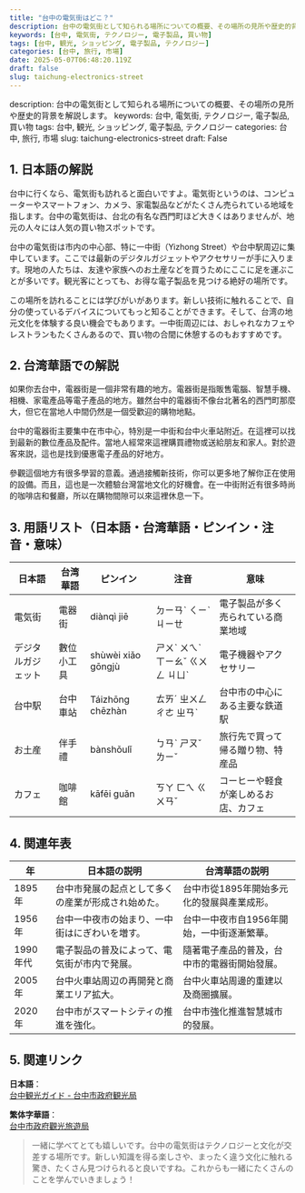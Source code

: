 ```yaml
---
title: "台中の電気街はどこ？"
description: 台中の電気街として知られる場所についての概要、その場所の見所や歴史的背景を解説します。
keywords: [台中, 電気街, テクノロジー, 電子製品, 買い物]
tags: [台中, 観光, ショッピング, 電子製品, テクノロジー]
categories: [台中, 旅行, 市場]
date: 2025-05-07T06:48:20.119Z
draft: false
slug: taichung-electronics-street
---
```


description: 台中の電気街として知られる場所についての概要、その場所の見所や歴史的背景を解説します。
keywords: 台中, 電気街, テクノロジー, 電子製品, 買い物
tags: 台中, 観光, ショッピング, 電子製品, テクノロジー
categories: 台中, 旅行, 市場
slug: taichung-electronics-street
draft: False

## 1. 日本語の解説

台中に行くなら、電気街も訪れると面白いですよ。電気街というのは、コンピューターやスマートフォン、カメラ、家電製品などがたくさん売られている地域を指します。台中の電気街は、台北の有名な西門町ほど大きくはありませんが、地元の人々には人気の買い物スポットです。

台中の電気街は市内の中心部、特に一中街（Yizhong Street）や台中駅周辺に集中しています。ここでは最新のデジタルガジェットやアクセサリーが手に入ります。現地の人たちは、友達や家族へのお土産などを買うためにここに足を運ぶことが多いです。観光客にとっても、お得な電子製品を見つける絶好の場所です。

この場所を訪れることには学びがいがあります。新しい技術に触れることで、自分の使っているデバイスについてもっと知ることができます。そして、台湾の地元文化を体験する良い機会でもあります。一中街周辺には、おしゃれなカフェやレストランもたくさんあるので、買い物の合間に休憩するのもおすすめです。

## 2. 台湾華語での解説

如果你去台中，電器街是一個非常有趣的地方。電器街是指販售電腦、智慧手機、相機、家電產品等電子產品的地方。雖然台中的電器街不像台北著名的西門町那麼大，但它在當地人中間仍然是一個受歡迎的購物地點。

台中的電器街主要集中在市中心，特別是一中街和台中火車站附近。在這裡可以找到最新的數位產品及配件。當地人經常來這裡購買禮物或送給朋友和家人。對於遊客來説，這也是找到優惠電子產品的好地方。

參觀這個地方有很多學習的意義。通過接觸新技術，你可以更多地了解你正在使用的設備。而且，這也是一次體驗台灣當地文化的好機會。在一中街附近有很多時尚的咖啡店和餐廳，所以在購物間隙可以來這裡休息一下。

## 3. 用語リスト（日本語・台湾華語・ピンイン・注音・意味）

| 日本語       | 台湾華語   | ピンイン       | 注音     | 意味                                      |
|--------------|------------|---------------|----------|-------------------------------------------|
| 電気街       | 電器街     | diànqì jiē    | ㄉㄧㄢˋ ㄑㄧˋ ㄐㄧㄝ | 電子製品が多く売られている商業地域              |
| デジタルガジェット| 數位小工具 | shùwèi xiǎo gōngjù | ㄕㄨˋ ㄨㄟˋ ㄒㄧㄠˇ ㄍㄨㄥ ㄐㄩˋ | 電子機器やアクセサリー                         |
| 台中駅       | 台中車站   | Táizhōng chēzhàn | ㄊㄞˊ ㄓㄨㄥ ㄔㄜ ㄓㄢˋ | 台中市の中心にある主要な鉄道駅                  |
| お土産       | 伴手禮     | bànshǒulǐ     | ㄅㄢˋ ㄕㄡˇ ㄌㄧˇ  | 旅行先で買って帰る贈り物、特産品                |
| カフェ       | 咖啡館     | kāfēi guǎn    | ㄎㄚ ㄈㄟ ㄍㄨㄢˇ  | コーヒーや軽食が楽しめるお店、カフェ            |

## 4. 関連年表

| 年      | 日本語の説明                                                | 台湾華語の説明                                     |
|---------|------------------------------------------------------------|----------------------------------------------------|
| 1895年  | 台中市発展の起点として多くの産業が形成され始めた。   | 台中市從1895年開始多元化的發展與產業成形。                  |
| 1956年  | 台中一中夜市の始まり、一中街はにぎわいを増す。               | 台中一中夜市自1956年開始，一中街逐漸繁華。                   |
| 1990年代 | 電子製品の普及によって、電気街が市内で発展。               | 隨著電子產品的普及，台中市的電器街開始發展。                   |
| 2005年  | 台中火車站周辺の再開発と商業エリア拡大。                     | 台中火車站周邊的重建以及商圈擴展。                           |
| 2020年  | 台中市がスマートシティの推進を強化。                         | 台中市強化推進智慧城市的發展。                             |

## 5. 関連リンク

**日本語**：  
[台中観光ガイド - 台中市政府観光局](https://travel.taichung.gov.tw/)

**繁体字華語**：  
[台中市政府觀光旅遊局](https://travel.taichung.gov.tw/zh-tw)

> 一緒に学べてとても嬉しいです。台中の電気街はテクノロジーと文化が交差する場所です。新しい知識を得る楽しさや、まったく違う文化に触れる驚き、たくさん見つけられると良いですね。これからも一緒にたくさんのことを学んでいきましょう！